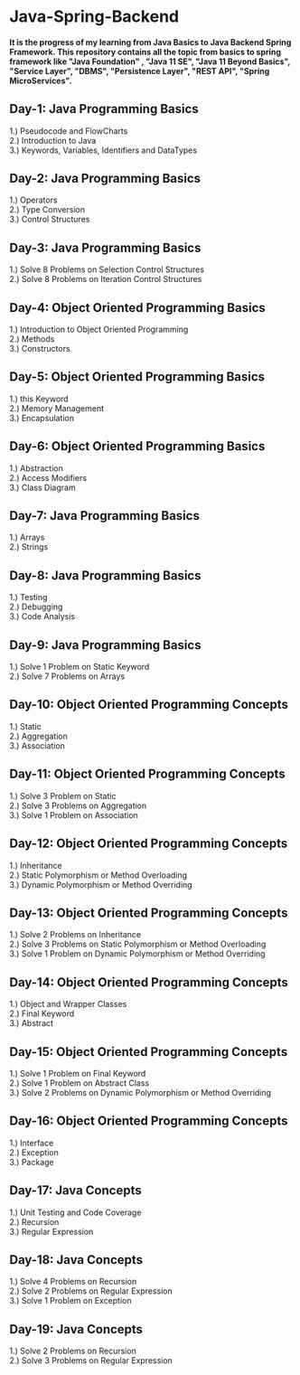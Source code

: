# Java-Spring-Backend
#### It is the progress of my learning from Java Basics to Java Backend Spring Framework. This repository contains all the topic from basics to spring framework like "Java Foundation" , "Java 11 SE", "Java 11 Beyond Basics", "Service Layer", "DBMS", "Persistence Layer", "REST API", "Spring MicroServices".

## Day-1: Java Programming Basics
1.) Pseudocode and FlowCharts\
2.) Introduction to Java\
3.) Keywords, Variables, Identifiers and DataTypes

## Day-2: Java Programming Basics
1.) Operators\
2.) Type Conversion\
3.) Control Structures

## Day-3: Java Programming Basics
1.) Solve 8 Problems on Selection Control Structures\
2.) Solve 8 Problems on Iteration Control Structures

## Day-4: Object Oriented Programming Basics
1.) Introduction to Object Oriented Programming\
2.) Methods\
3.) Constructors

## Day-5: Object Oriented Programming Basics
1.) this Keyword\
2.) Memory Management\
3.) Encapsulation

## Day-6: Object Oriented Programming Basics
1.) Abstraction\
2.) Access Modifiers\
3.) Class Diagram

## Day-7: Java Programming Basics
1.) Arrays\
2.) Strings

## Day-8: Java Programming Basics
1.) Testing\
2.) Debugging\
3.) Code Analysis

## Day-9: Java Programming Basics
1.) Solve 1 Problem on Static Keyword\
2.) Solve 7 Problems on Arrays

## Day-10: Object Oriented Programming Concepts
1.) Static\
2.) Aggregation\
3.) Association

## Day-11: Object Oriented Programming Concepts
1.) Solve 3 Problem on Static\
2.) Solve 3 Problems on Aggregation\
3.) Solve 1 Problem on Association

## Day-12: Object Oriented Programming Concepts
1.) Inheritance\
2.) Static Polymorphism or Method Overloading\
3.) Dynamic Polymorphism or Method Overriding

## Day-13: Object Oriented Programming Concepts
1.) Solve 2 Problems on Inheritance\
2.) Solve 3 Problems on Static Polymorphism or Method Overloading\
3.) Solve 1 Problem on Dynamic Polymorphism or Method Overriding

## Day-14: Object Oriented Programming Concepts
1.) Object and Wrapper Classes\
2.) Final Keyword\
3.) Abstract

## Day-15: Object Oriented Programming Concepts
1.) Solve 1 Problem on Final Keyword\
2.) Solve 1 Problem on Abstract Class\
3.) Solve 2 Problems on Dynamic Polymorphism or Method Overriding

## Day-16: Object Oriented Programming Concepts
1.) Interface\
2.) Exception\
3.) Package

## Day-17: Java Concepts
1.) Unit Testing and Code Coverage\
2.) Recursion\
3.) Regular Expression

## Day-18: Java Concepts
1.) Solve 4 Problems on Recursion\
2.) Solve 2 Problems on Regular Expression\
3.) Solve 1 Problem on Exception

## Day-19: Java Concepts
1.) Solve 2 Problems on Recursion\
2.) Solve 3 Problems on Regular Expression

